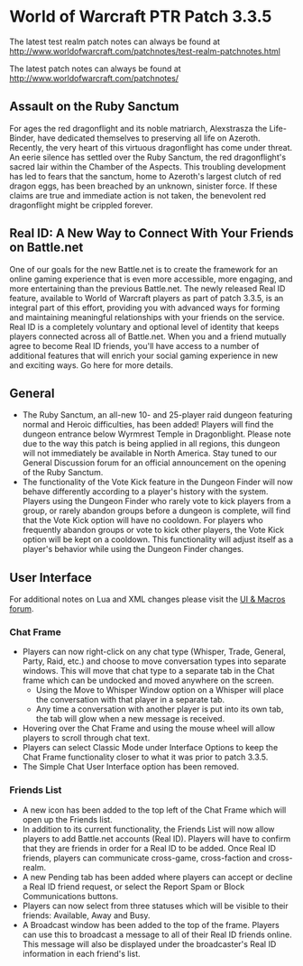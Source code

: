 World of Warcraft PTR Patch 3.3.5
=================================

The latest test realm patch notes can always be found at <http://www.worldofwarcraft.com/patchnotes/test-realm-patchnotes.html>

The latest patch notes can always be found at <http://www.worldofwarcraft.com/patchnotes/>

Assault on the Ruby Sanctum
---------------------------

For ages the red dragonflight and its noble matriarch, Alexstrasza the Life-Binder, have dedicated themselves to preserving all life on Azeroth. Recently, the very heart of this virtuous dragonflight has come under threat.
An eerie silence has settled over the Ruby Sanctum, the red dragonflight's sacred lair within the Chamber of the Aspects. This troubling development has led to fears that the sanctum, home to Azeroth's largest clutch of red dragon eggs, has been breached by an unknown, sinister force. If these claims are true and immediate action is not taken, the benevolent red dragonflight might be crippled forever.

Real ID: A New Way to Connect With Your Friends on Battle.net
-------------------------------------------------------------

One of our goals for the new Battle.net is to create the framework for an online gaming experience that is even more accessible, more engaging, and more entertaining than the previous Battle.net. The newly released Real ID feature, available to World of Warcraft players as part of patch 3.3.5, is an integral part of this effort, providing you with advanced ways for forming and maintaining meaningful relationships with your friends on the service.
Real ID is a completely voluntary and optional level of identity that keeps players connected across all of Battle.net. When you and a friend mutually agree to become Real ID friends, you'll have access to a number of additional features that will enrich your social gaming experience in new and exciting ways. Go here for more details.

General
-------

* The Ruby Sanctum, an all-new 10- and 25-player raid dungeon featuring normal and Heroic difficulties, has been added! Players will find the dungeon entrance below Wyrmrest Temple in Dragonblight. Please note due to the way this patch is being applied in all regions, this dungeon will not immediately be available in North America. Stay tuned to our General Discussion forum for an official announcement on the opening of the Ruby Sanctum.
* The functionality of the Vote Kick feature in the Dungeon Finder will now behave differently according to a player's history with the system. Players using the Dungeon Finder who rarely vote to kick players from a group, or rarely abandon groups before a dungeon is complete, will find that the Vote Kick option will have no cooldown. For players who frequently abandon groups or vote to kick other players, the Vote Kick option will be kept on a cooldown. This functionality will adjust itself as a player's behavior while using the Dungeon Finder changes.

User Interface
--------------

For additional notes on Lua and XML changes please visit the [UI & Macros forum](http://forums.worldofwarcraft.com/board.html?sid=1&forumId=11114).

### Chat Frame

* Players can now right-click on any chat type (Whisper, Trade, General, Party, Raid, etc.) and choose to move conversation types into separate windows. This will move that chat type to a separate tab in the Chat frame which can be undocked and moved anywhere on the screen.
   * Using the Move to Whisper Window option on a Whisper will place the conversation with that player in a separate tab.
   * Any time a conversation with another player is put into its own tab, the tab will glow when a new message is received.
* Hovering over the Chat Frame and using the mouse wheel will allow players to scroll through chat text.
* Players can select Classic Mode under Interface Options to keep the Chat Frame functionality closer to what it was prior to patch 3.3.5.
* The Simple Chat User Interface option has been removed.

### Friends List

* A new icon has been added to the top left of the Chat Frame which will open up the Friends list.
* In addition to its current functionality, the Friends List will now allow players to add Battle.net accounts (Real ID). Players will have to confirm that they are friends in order for a Real ID to be added. Once Real ID friends, players can communicate cross-game, cross-faction and cross-realm.
* A new Pending tab has been added where players can accept or decline a Real ID friend request, or select the Report Spam or Block Communications buttons.
* Players can now select from three statuses which will be visible to their friends: Available, Away and Busy.
* A Broadcast window has been added to the top of the frame. Players can use this to broadcast a message to all of their Real ID friends online. This message will also be displayed under the broadcaster's Real ID information in each friend's list.
